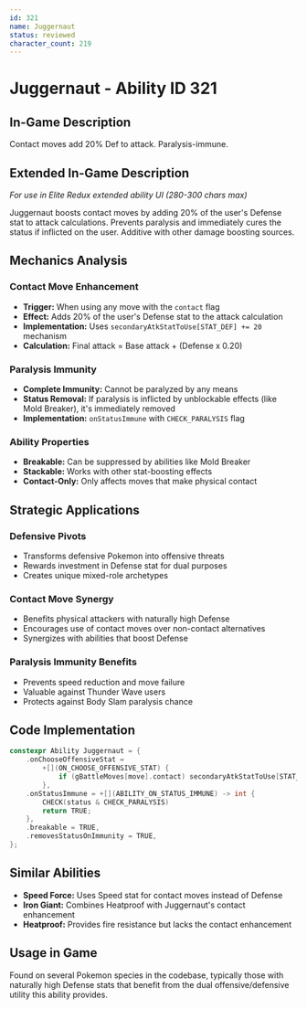 ```yaml
---
id: 321
name: Juggernaut
status: reviewed
character_count: 219
---
```


# Juggernaut - Ability ID 321

## In-Game Description
Contact moves add 20% Def to attack. Paralysis-immune.

## Extended In-Game Description
*For use in Elite Redux extended ability UI (280-300 chars max)*

Juggernaut boosts contact moves by adding 20% of the user's Defense stat to attack calculations. Prevents paralysis and immediately cures the status if inflicted on the user. Additive with other damage boosting sources.

## Mechanics Analysis

### Contact Move Enhancement
- **Trigger:** When using any move with the `contact` flag
- **Effect:** Adds 20% of the user's Defense stat to the attack calculation
- **Implementation:** Uses `secondaryAtkStatToUse[STAT_DEF] += 20` mechanism
- **Calculation:** Final attack = Base attack + (Defense x 0.20)

### Paralysis Immunity
- **Complete Immunity:** Cannot be paralyzed by any means
- **Status Removal:** If paralysis is inflicted by unblockable effects (like Mold Breaker), it's immediately removed
- **Implementation:** `onStatusImmune` with `CHECK_PARALYSIS` flag

### Ability Properties
- **Breakable:** Can be suppressed by abilities like Mold Breaker
- **Stackable:** Works with other stat-boosting effects
- **Contact-Only:** Only affects moves that make physical contact

## Strategic Applications

### Defensive Pivots
- Transforms defensive Pokemon into offensive threats
- Rewards investment in Defense stat for dual purposes
- Creates unique mixed-role archetypes

### Contact Move Synergy
- Benefits physical attackers with naturally high Defense
- Encourages use of contact moves over non-contact alternatives
- Synergizes with abilities that boost Defense

### Paralysis Immunity Benefits
- Prevents speed reduction and move failure
- Valuable against Thunder Wave users
- Protects against Body Slam paralysis chance

## Code Implementation

```cpp
constexpr Ability Juggernaut = {
    .onChooseOffensiveStat =
        +[](ON_CHOOSE_OFFENSIVE_STAT) {
            if (gBattleMoves[move].contact) secondaryAtkStatToUse[STAT_DEF] += 20;
        },
    .onStatusImmune = +[](ABILITY_ON_STATUS_IMMUNE) -> int {
        CHECK(status & CHECK_PARALYSIS)
        return TRUE;
    },
    .breakable = TRUE,
    .removesStatusOnImmunity = TRUE,
};
```

## Similar Abilities
- **Speed Force:** Uses Speed stat for contact moves instead of Defense
- **Iron Giant:** Combines Heatproof with Juggernaut's contact enhancement
- **Heatproof:** Provides fire resistance but lacks the contact enhancement

## Usage in Game
Found on several Pokemon species in the codebase, typically those with naturally high Defense stats that benefit from the dual offensive/defensive utility this ability provides.